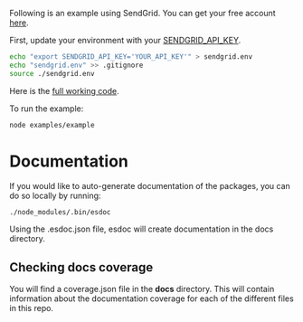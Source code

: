 Following is an example using SendGrid. You can get your free account [here](https://sendgrid.com/free?source=nodejs-http-client).

First, update your environment with your [SENDGRID_API_KEY](https://app.sendgrid.com/settings/api_keys).

```bash
echo "export SENDGRID_API_KEY='YOUR_API_KEY'" > sendgrid.env
echo "sendgrid.env" >> .gitignore
source ./sendgrid.env
```

Here is the [full working code](https://github.com/sendgrid/nodejs-http-client/blob/master/examples/example.js).

To run the example:

```bash
node examples/example
```

 # Documentation
 
 If you would like to auto-generate documentation of the packages, you can do so locally by running:

 `./node_modules/.bin/esdoc`

 Using the .esdoc.json file, esdoc will create documentation in the docs directory. 
 
 ## Checking docs coverage
 
 You will find a coverage.json file in the **docs** directory. This will contain information about the documentation coverage for each of the different files in this repo.